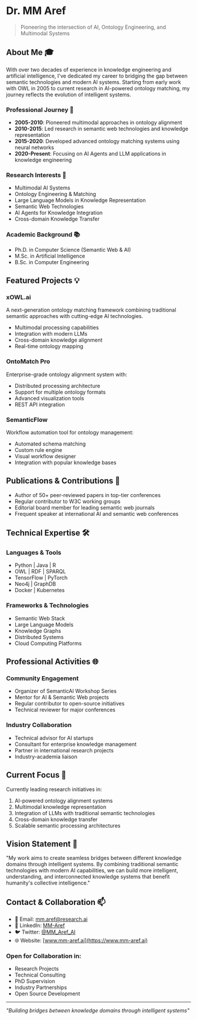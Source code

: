 # Dr. MM Aref
> Pioneering the intersection of AI, Ontology Engineering, and Multimodal Systems

## About Me 🎓

With over two decades of experience in knowledge engineering and artificial intelligence, I've dedicated my career to bridging the gap between semantic technologies and modern AI systems. Starting from early work with OWL in 2005 to current research in AI-powered ontology matching, my journey reflects the evolution of intelligent systems.

### Professional Journey 🚀

- **2005-2010**: Pioneered multimodal approaches in ontology alignment
- **2010-2015**: Led research in semantic web technologies and knowledge representation
- **2015-2020**: Developed advanced ontology matching systems using neural networks
- **2020-Present**: Focusing on AI Agents and LLM applications in knowledge engineering

### Research Interests 🔬

- Multimodal AI Systems
- Ontology Engineering & Matching
- Large Language Models in Knowledge Representation
- Semantic Web Technologies
- AI Agents for Knowledge Integration
- Cross-domain Knowledge Transfer

### Academic Background 📚

- Ph.D. in Computer Science (Semantic Web & AI)
- M.Sc. in Artificial Intelligence
- B.Sc. in Computer Engineering

## Featured Projects 💡

### xOWL.ai
A next-generation ontology matching framework combining traditional semantic approaches with cutting-edge AI technologies.
- Multimodal processing capabilities
- Integration with modern LLMs
- Cross-domain knowledge alignment
- Real-time ontology mapping

### OntoMatch Pro
Enterprise-grade ontology alignment system with:
- Distributed processing architecture
- Support for multiple ontology formats
- Advanced visualization tools
- REST API integration

### SemanticFlow
Workflow automation tool for ontology management:
- Automated schema matching
- Custom rule engine
- Visual workflow designer
- Integration with popular knowledge bases

## Publications & Contributions 📖

- Author of 50+ peer-reviewed papers in top-tier conferences
- Regular contributor to W3C working groups
- Editorial board member for leading semantic web journals
- Frequent speaker at international AI and semantic web conferences

## Technical Expertise 🛠

### Languages & Tools
- Python | Java | R
- OWL | RDF | SPARQL
- TensorFlow | PyTorch
- Neo4j | GraphDB
- Docker | Kubernetes

### Frameworks & Technologies
- Semantic Web Stack
- Large Language Models
- Knowledge Graphs
- Distributed Systems
- Cloud Computing Platforms

## Professional Activities 🌐

### Community Engagement
- Organizer of SemanticAI Workshop Series
- Mentor for AI & Semantic Web projects
- Regular contributor to open-source initiatives
- Technical reviewer for major conferences

### Industry Collaboration
- Technical advisor for AI startups
- Consultant for enterprise knowledge management
- Partner in international research projects
- Industry-academia liaison

## Current Focus 🎯

Currently leading research initiatives in:
1. AI-powered ontology alignment systems
2. Multimodal knowledge representation
3. Integration of LLMs with traditional semantic technologies
4. Cross-domain knowledge transfer
5. Scalable semantic processing architectures

## Vision Statement 🔮

"My work aims to create seamless bridges between different knowledge domains through intelligent systems. By combining traditional semantic technologies with modern AI capabilities, we can build more intelligent, understanding, and interconnected knowledge systems that benefit humanity's collective intelligence."

## Contact & Collaboration 📫

- 📧 Email: mm.aref@research.ai
- 🔗 LinkedIn: [MM-Aref](https://linkedin.com/in/mm-aref)
- 🐦 Twitter: [@MM_Aref_AI](https://twitter.com/MM_Aref_AI)
- 🌐 Website: [www.mm-aref.ai](https://www.mm-aref.ai)

### Open for Collaboration in:
- Research Projects
- Technical Consulting
- PhD Supervision
- Industry Partnerships
- Open Source Development

---

*"Building bridges between knowledge domains through intelligent systems"*
